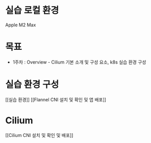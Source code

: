 # 실습 로컬 환경 
Apple M2 Max 

# 목표 
- 1주차 : Overview - Cilium 기본 소개 및 구성 요소, k8s 실습 환경 구성

# 실습 환경 구성 

[[실습 환경]]
[[Flannel CNI 설치 및 확인 및 앱 배포]]

# Cilium 
[[Cilium CNI 설치 및 확인 및 배포]]
